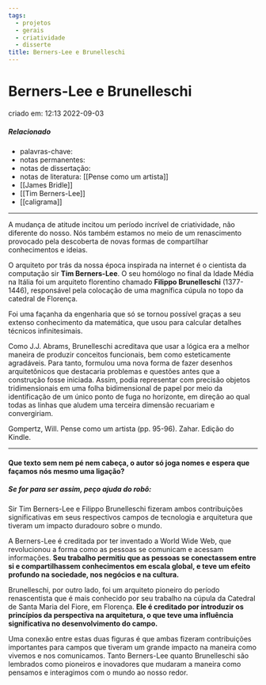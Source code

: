 ```yaml
---
tags:
  - projetos
  - gerais
  - criatividade
  - disserte
title: Berners-Lee e Brunelleschi
---
```


# Berners-Lee e Brunelleschi

criado em: 12:13 2022-09-03

##### Relacionado

- palavras-chave: 
- notas permanentes: 
- notas de dissertação:
- notas de literatura: [[Pense como um artista]]
- [[James Bridle]]
- [[Tim Berners-Lee]]
- [[caligrama]]

---

A mudança de atitude incitou um período incrível de criatividade, não diferente do nosso. Nós também estamos no meio de um renascimento provocado pela descoberta de novas formas de compartilhar conhecimentos e ideias. 

O arquiteto por trás da nossa época inspirada na internet é o cientista da computação sir **Tim Berners-Lee**. O seu homólogo no final da Idade Média na Itália foi um arquiteto florentino chamado **Filippo Brunelleschi** (1377-1446), responsável pela colocação de uma magnífica cúpula no topo da catedral de Florença. 

Foi uma façanha da engenharia que só se tornou possível graças a seu extenso conhecimento da matemática, que usou para calcular detalhes técnicos infinitesimais. 

Como J.J. Abrams, Brunelleschi acreditava que usar a lógica era a melhor maneira de produzir conceitos funcionais, bem como esteticamente agradáveis. Para tanto, formulou uma nova forma de fazer desenhos arquitetônicos que destacaria problemas e questões antes que a construção fosse iniciada. Assim, podia representar com precisão objetos tridimensionais em uma folha bidimensional de papel por meio da identificação de um único ponto de fuga no horizonte, em direção ao qual todas as linhas que aludem uma terceira dimensão recuariam e convergiriam.

Gompertz, Will. Pense como um artista (pp. 95-96). Zahar. Edição do Kindle. 

---

#### Que texto sem nem pé nem cabeça, o autor só joga nomes e espera que façamos nós mesmo uma ligação? 

##### Se for para ser assim, peço ajuda do robô:

Sir Tim Berners-Lee e Filippo Brunelleschi fizeram ambos contribuições significativas em seus respectivos campos de tecnologia e arquitetura que tiveram um impacto duradouro sobre o mundo.

A Berners-Lee é creditada por ter inventado a World Wide Web, que revolucionou a forma como as pessoas se comunicam e acessam informações. **Seu trabalho permitiu que as pessoas se conectassem entre si e compartilhassem conhecimentos em escala global, e teve um efeito profundo na sociedade, nos negócios e na cultura.**

Brunelleschi, por outro lado, foi um arquiteto pioneiro do período renascentista que é mais conhecido por seu trabalho na cúpula da Catedral de Santa Maria del Fiore, em Florença. **Ele é creditado por introduzir os princípios da perspectiva na arquitetura, o que teve uma influência significativa no desenvolvimento do campo.**

Uma conexão entre estas duas figuras é que ambas fizeram contribuições importantes para campos que tiveram um grande impacto na maneira como vivemos e nos comunicamos. Tanto Berners-Lee quanto Brunelleschi são lembrados como pioneiros e inovadores que mudaram a maneira como pensamos e interagimos com o mundo ao nosso redor.
